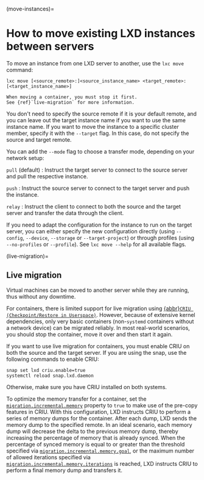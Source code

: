 (move-instances)=
# How to move existing LXD instances between servers

To move an instance from one LXD server to another, use the `lxc move` command:

    lxc move [<source_remote>:]<source_instance_name> <target_remote>:[<target_instance_name>]

```{note}
When moving a container, you must stop it first.
See {ref}`live-migration` for more information.
```

You don't need to specify the source remote if it is your default remote, and you can leave out the target instance name if you want to use the same instance name.
If you want to move the instance to a specific cluster member, specify it with the `--target` flag.
In this case, do not specify the source and target remote.

You can add the `--mode` flag to choose a transfer mode, depending on your network setup:

`pull` (default)
: Instruct the target server to connect to the source server and pull the respective instance.

`push`
: Instruct the source server to connect to the target server and push the instance.

`relay`
: Instruct the client to connect to both the source and the target server and transfer the data through the client.

If you need to adapt the configuration for the instance to run on the target server, you can either specify the new configuration directly (using `--config`, `--device`, `--storage` or `--target-project`) or through profiles (using `--no-profiles` or `--profile`). See `lxc move --help` for all available flags.

(live-migration)=
## Live migration

Virtual machines can be moved to another server while they are running, thus without any downtime.

For containers, there is limited support for live migration using [{abbr}`CRIU (Checkpoint/Restore in Userspace)`](https://criu.org/).
However, because of extensive kernel dependencies, only very basic containers (non-`systemd` containers without a network device) can be migrated reliably.
In most real-world scenarios, you should stop the container, move it over and then start it again.

If you want to use live migration for containers, you must enable CRIU on both the source and the target server.
If you are using the snap, use the following commands to enable CRIU:

    snap set lxd criu.enable=true
    systemctl reload snap.lxd.daemon

Otherwise, make sure you have CRIU installed on both systems.

To optimize the memory transfer for a container, set the [`migration.incremental.memory`](instance-configuration) property to `true` to make use of the pre-copy features in CRIU.
With this configuration, LXD instructs CRIU to perform a series of memory dumps for the container.
After each dump, LXD sends the memory dump to the specified remote.
In an ideal scenario, each memory dump will decrease the delta to the previous memory dump, thereby increasing the percentage of memory that is already synced.
When the percentage of synced memory is equal to or greater than the threshold specified via [`migration.incremental.memory.goal`](instance-configuration), or the maximum number of allowed iterations specified via [`migration.incremental.memory.iterations`](instance-configuration) is reached, LXD instructs CRIU to perform a final memory dump and transfers it.
